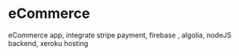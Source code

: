 # eCommerce
eCommerce app, integrate stripe payment, firebase , algolia, nodeJS backend, xeroku hosting
